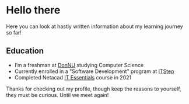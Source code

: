 # Hello there

Here you can look at hastly written information about my learning journey so far!

## Education
- I’m a freshman at [DonNU](https://www.donnu.edu.ua/en/) studying Computer Science
- Currently enrolled in a "Software Development" program at [ITStep](https://itstep.org/)
- Completed Netacad [IT Essentials](https://www.netacad.com/courses/os-it/it-essentials) course in 2021

Thanks for checking out my profile, though keep the reasons to yourself, they must be curious. Until we meet again!
